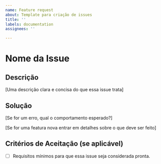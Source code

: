 ```yaml
---
name: Feature request
about: Template para criação de issues
title: ''
labels: documentation
assignees: ''

---
```


# Nome da Issue

## Descrição

[Uma descrição clara e concisa do que essa issue trata]

## Solução

[Se for um erro, qual o comportamento esperado?]

[Se for uma featura nova entrar em detalhes sobre o que deve ser feito]

## Critérios de Aceitação (se aplicável)

- [ ] Requisitos mínimos para que essa issue seja considerada pronta.
